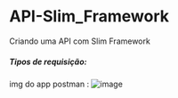 # API-Slim_Framework
Criando uma API com Slim Framework
##### Tipos de requisição:
img do app postman :
![image](https://user-images.githubusercontent.com/72770349/236713696-9dda55a9-05d3-4f65-9a79-cff71676760b.png)
